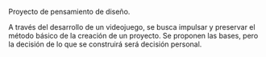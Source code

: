 Proyecto de pensamiento de diseño.

A través del desarrollo de un videojuego, se busca impulsar y preservar el método básico de la creación de un proyecto. Se proponen las bases, pero la decisión de lo que se construirá será decisión personal.